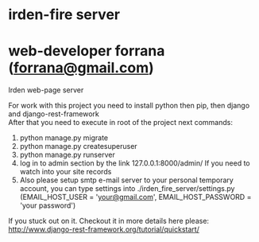 # irden-fire server
# web-developer forrana (forrana@gmail.com)
Irden web-page server

For work with this project you need to install python then pip, then django
and django-rest-framework  
After that you need to execute in root of the project next commands:
1) python manage.py migrate
2) python manage.py createsuperuser
3) python manage.py runserver
4) log in to admin section by the link 127.0.0.1:8000/admin/ If you need to watch
into your site records
5) Also please setup smtp e-mail server to your personal temporary account, you can
type settings into ./irden_fire_server/settings.py
(EMAIL_HOST_USER = 'your@gmail.com', EMAIL_HOST_PASSWORD = 'your password')

If you stuck out on it. Checkout it in more details here please:
http://www.django-rest-framework.org/tutorial/quickstart/
